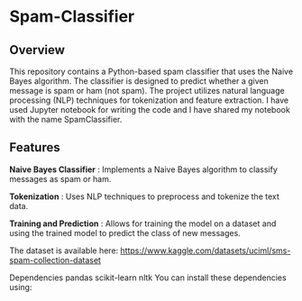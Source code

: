 ﻿# Spam-Classifier


## Overview
This repository contains a Python-based spam classifier that uses the Naive Bayes algorithm. The classifier is designed to predict whether a given message is spam or ham (not spam). The project utilizes natural language processing (NLP) techniques for tokenization and feature extraction. I have used Jupyter notebook for writing the code and I have shared my notebook with the name SpamClassifier.

## Features
**Naive Bayes Classifier** : Implements a Naive Bayes algorithm to classify messages as spam or ham.

**Tokenization** : Uses NLP techniques to preprocess and tokenize the text data.

**Training and Prediction** : Allows for training the model on a dataset and using the trained model to predict the class of new messages.

The dataset is available here:
https://www.kaggle.com/datasets/uciml/sms-spam-collection-dataset

Dependencies
pandas
scikit-learn
nltk
You can install these dependencies using:




